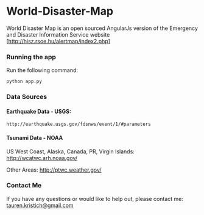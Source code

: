# World-Disaster-Map
World Disaster Map is an open sourced AngularJs version of the Emergency and Disaster Information Service website [http://hisz.rsoe.hu/alertmap/index2.php]

### Running the app
Run the following command:

    python app.py
    
### Data Sources
#### Earthquake Data - USGS: 
    http://earthquake.usgs.gov/fdsnws/event/1/#parameters    

#### Tsunami Data - NOAA
US West Coast, Alaska, Canada, PR, Virgin Islands:
    http://wcatwc.arh.noaa.gov/ 
       
Other Areas:
    http://ptwc.weather.gov/
    
### Contact Me
If you have any questions or would like to help out, please contact me: tauren.kristich@gmail.com

